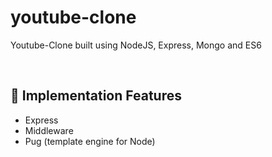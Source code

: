 # youtube-clone
Youtube-Clone built using NodeJS, Express, Mongo and ES6

<br>

## 📜 Implementation Features
- Express
- Middleware
- Pug (template engine for Node)